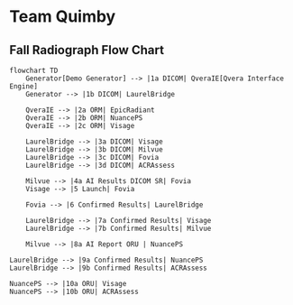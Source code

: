 # Team Quimby
## Fall Radiograph Flow Chart

```mermaid
flowchart TD
    Generator[Demo Generator] --> |1a DICOM| QveraIE[Qvera Interface Engine]
    Generator --> |1b DICOM| LaurelBridge
    
    QveraIE --> |2a ORM| EpicRadiant
    QveraIE --> |2b ORM| NuancePS
    QveraIE --> |2c ORM| Visage

    LaurelBridge --> |3a DICOM| Visage
    LaurelBridge --> |3b DICOM| Milvue
    LaurelBridge --> |3c DICOM| Fovia
    LaurelBridge --> |3d DICOM| ACRAssess
    
    Milvue --> |4a AI Results DICOM SR| Fovia    
    Visage --> |5 Launch| Fovia

    Fovia --> |6 Confirmed Results| LaurelBridge

    LaurelBridge --> |7a Confirmed Results| Visage
    LaurelBridge --> |7b Confirmed Results| Milvue
    
    Milvue --> |8a AI Report ORU | NuancePS
```
    LaurelBridge --> |9a Confirmed Results| NuancePS
    LaurelBridge --> |9b Confirmed Results| ACRAssess
   
    NuancePS --> |10a ORU| Visage
    NuancePS --> |10b ORU| ACRAssess
```
